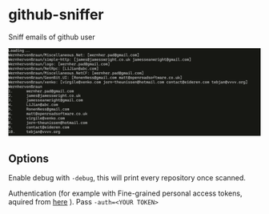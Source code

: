 # github-sniffer

Sniff emails of github user

![screenshot](./screenshot.png)


## Options

Enable debug with `-debug`, this will print every repository once scanned.

Authentication (for example with Fine-grained
personal access tokens, aquired from
[here](https://github.com/settings/personal-access-tokens)
). Pass `-auth=<YOUR TOKEN>`

